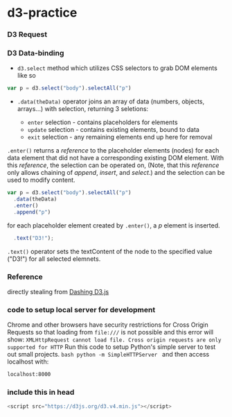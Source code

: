 # d3-practice

### D3 Request

### D3 Data-binding

  - `d3.select` method which utilizes CSS selectors to grab DOM elements like so 
  
  ```js
  var p = d3.select("body").selectAll("p")
  ```
  - `.data(theData)` operator joins an array of data (numbers, objects, arrays...) with selection, returning 3 seletions: 
  
    - `enter` selection - contains placeholders for elements
    - `update` selection - contains existing elements, bound to data
    - `exit` selection - any remaining elements end up here for removal
    
   `.enter()` returns a _reference_ to the placeholder elements (nodes) for each data element that did not have a corresponding existing DOM element. With this _reference_, the selection can be operated on, (Note, that this _reference_ only allows chaining of *append*, *insert*, and *select*.) and the selection can be used to modify content. 
   
  ```js
  var p = d3.select("body").selectAll("p")
    .data(theData)
    .enter()
    .append("p")
  ```
  for each placeholder element created by `.enter()`, a *p* element is inserted.
  
  ```js
    .text("D3!");
  ```
  `.text()` operator sets the textContent of the node to the specified value ("D3!") for all selected elemnets. 
  
### Reference
  directly stealing from [Dashing D3.js](https://www.dashingd3js.com/binding-data-to-dom-elements)
  
### code to setup local server for development
  
  Chrome and other browsers have security restrictions for Cross Origin Requests so that loading from `file:///` is not possible and this error will show: `XMLHttpRequest cannot load file. Cross origin requests are only supported for HTTP` Run this code to setup Python's simple server to test out small projects. 
    ```bash
    python -m SimpleHTTPServer
    ```
   and then access localhost with: 
   ```bash
   localhost:8000
   ```
### include this in head
  ```js
  <script src="https://d3js.org/d3.v4.min.js"></script>
  ```
   
